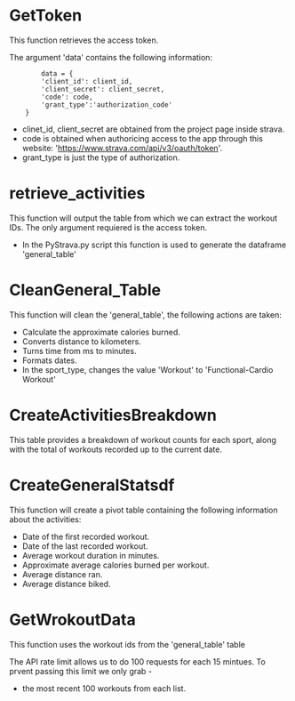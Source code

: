 # GetToken
This function retrieves the access token.

The argument 'data' contains the following information:

```
        data = {
        'client_id': client_id,
        'client_secret': client_secret,
        'code': code,
        'grant_type':'authorization_code'
    }
```
   - clinet_id, client_secret are obtained from the project page inside strava. 
   - code is obtained when authoricing access to the app through this website: 'https://www.strava.com/api/v3/oauth/token'.
   - grant_type is just the type of authorization.

# retrieve_activities
This function will output the table from which we can extract the workout IDs. The only argument requiered is the access token.

   - In the PyStrava.py script this function is used to generate the dataframe 'general_table'

# CleanGeneral_Table
This function will clean the 'general_table', the following actions are taken:
   - Calculate the approximate calories burned.
   - Converts distance to kilometers.
   - Turns time from ms to minutes.
   - Formats dates.
   - In the sport_type, changes the value 'Workout' to 'Functional-Cardio Workout'

# CreateActivitiesBreakdown
This table provides a breakdown of workout counts for each sport, along with the total of workouts recorded up to the current date.

# CreateGeneralStatsdf
This function will create a pivot table containing the following information about the activities:
  - Date of the first recorded workout.
  - Date of the last recorded workout.
  - Average workout duration in minutes.
  - Approximate average calories burned per workout.
  - Average distance ran.
  - Average distance biked.

# GetWrokoutData
This function uses the workout ids from the 'general_table' table


The API rate limit allows us to do 100 requests for each 15 mintues. To prvent passing this limit we only grab -
- the most recent 100 workouts from each list.